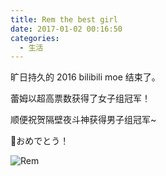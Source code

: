 ```yaml
---
title: Rem the best girl
date: 2017-01-02 00:16:50
categories:
  - 生活
---
```


旷日持久的 2016 bilibili moe 结束了。

蕾姆以超高票数获得了女子组冠军！

顺便祝贺隔壁夜斗神获得男子组冠军~

🎊おめでとう！

![Rem](https://zccz14.github.io/images/4efd6b9d13bb97f4a052fe010f2a207b438d722f.jpg)